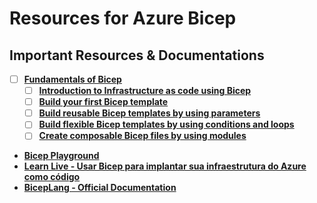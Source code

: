 # Resources for Azure Bicep

## Important Resources & Documentations

- [ ] **[Fundamentals of Bicep](https://learn.microsoft.com/en-us/training/paths/fundamentals-bicep/)**
  - [ ] **[Introduction to Infrastructure as code using Bicep](https://learn.microsoft.com/en-us/training/modules/introduction-to-infrastructure-as-code-using-bicep/)**
  - [ ] **[Build your first Bicep template](https://learn.microsoft.com/en-us/training/modules/build-first-bicep-template/)**
  - [ ] **[Build reusable Bicep templates by using parameters](https://learn.microsoft.com/en-us/training/modules/build-reusable-bicep-templates-parameters/)**
  - [ ] **[Build flexible Bicep templates by using conditions and loops](https://learn.microsoft.com/en-us/training/modules/build-flexible-bicep-templates-conditions-loops/)**
  - [ ] **[Create composable Bicep files by using modules](https://learn.microsoft.com/en-us/training/modules/create-composable-bicep-files-using-modules/)** 

* **[Bicep Playground](https://bicepdemo.z22.web.core.windows.net/)**
* **[Learn Live - Usar Bicep para implantar sua infraestrutura do Azure como código](https://learn.microsoft.com/pt-br/shows/learn-live/iac-and-bicep/)**
* **[BicepLang - Official Documentation](https://learn.microsoft.com/en-us/azure/azure-resource-manager/bicep/overview?tabs=bicep)**
